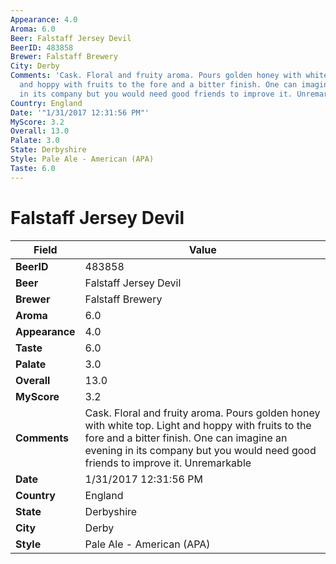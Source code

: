 ```yaml
---
Appearance: 4.0
Aroma: 6.0
Beer: Falstaff Jersey Devil
BeerID: 483858
Brewer: Falstaff Brewery
City: Derby
Comments: 'Cask. Floral and fruity aroma. Pours golden honey with white top. Light
  and hoppy with fruits to the fore and a bitter finish. One can imagine an evening
  in its company but you would need good friends to improve it. Unremarkable '
Country: England
Date: '"1/31/2017 12:31:56 PM"'
MyScore: 3.2
Overall: 13.0
Palate: 3.0
State: Derbyshire
Style: Pale Ale - American (APA)
Taste: 6.0
---
```


# Falstaff Jersey Devil

| Field         | Value |
|---------------|-------|
| **BeerID** | 483858 |
| **Beer** | Falstaff Jersey Devil |
| **Brewer** | Falstaff Brewery |
| **Aroma** | 6.0 |
| **Appearance** | 4.0 |
| **Taste** | 6.0 |
| **Palate** | 3.0 |
| **Overall** | 13.0 |
| **MyScore** | 3.2 |
| **Comments** | Cask. Floral and fruity aroma. Pours golden honey with white top. Light and hoppy with fruits to the fore and a bitter finish. One can imagine an evening in its company but you would need good friends to improve it. Unremarkable  |
| **Date** | 1/31/2017 12:31:56 PM |
| **Country** | England |
| **State** | Derbyshire |
| **City** | Derby |
| **Style** | Pale Ale - American (APA) |

